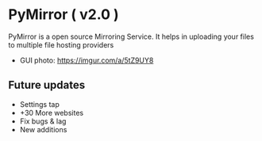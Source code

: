 # PyMirror ( v2.0 )
PyMirror is a open source Mirroring Service. It helps in uploading your files to multiple file hosting providers
- GUI photo: https://imgur.com/a/5tZ9UY8

## Future updates
- Settings tap
- +30 More websites
- Fix bugs & lag
- New additions
